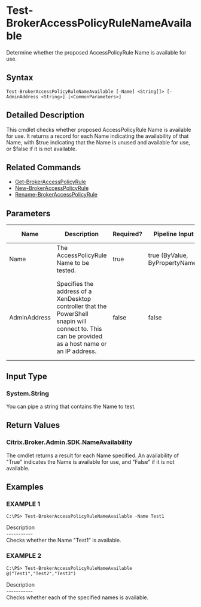 ﻿# Test-BrokerAccessPolicyRuleNameAvailable

   Determine whether the proposed AccessPolicyRule Name is available for use.

## Syntax
```
Test-BrokerAccessPolicyRuleNameAvailable [-Name] <String[]> [-AdminAddress <String>] [<CommonParameters>]
```

## Detailed Description
   This cmdlet checks whether proposed AccessPolicyRule Name is available for use. It returns a record for each Name indicating the availability of that Name, with $true indicating that the Name is unused and available for use, or $false if it is not available.

## Related Commands
  * [Get-BrokerAccessPolicyRule](Get-BrokerAccessPolicyRule.html)
  * [New-BrokerAccessPolicyRule](New-BrokerAccessPolicyRule.html)
  * [Rename-BrokerAccessPolicyRule](Rename-BrokerAccessPolicyRule.html)
## Parameters

| Name   | Description | Required? | Pipeline Input | Default Value |
| --- | --- | --- | --- | --- |
| Name | The AccessPolicyRule Name to be tested. | true | true (ByValue, ByPropertyName) |  |
| AdminAddress | Specifies the address of a XenDesktop controller that the PowerShell snapin will connect to. This can be provided as a host name or an IP address. | false | false | Localhost. Once a value is provided by any cmdlet, this value will become the default. |

## Input Type
### System.String
   You can pipe a string that contains the Name to test.
## Return Values
### Citrix.Broker.Admin.SDK.NameAvailability
   The cmdlet returns a result for each Name specified. An availability of "True" indicates the Name is available for use, and "False" if it is not available.
## Examples

### EXAMPLE 1
```
C:\PS> Test-BrokerAccessPolicyRuleNameAvailable -Name Test1
```
   Description<br>-----------<br>Checks whether the Name "Test1" is available.
### EXAMPLE 2
```
C:\PS> Test-BrokerAccessPolicyRuleNameAvailable @("Test1","Test2","Test3")
```
   Description<br>-----------<br>Checks whether each of the specified names is available.

